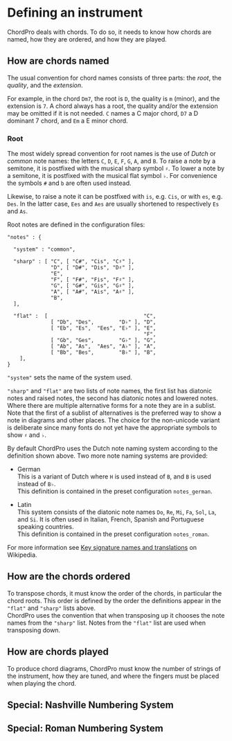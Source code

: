 # Defining an instrument

ChordPro deals with chords. To do so, it needs to know how chords are
named, how they are ordered, and how they are played.

## How are chords named

The usual convention for chord names consists of three parts: the
_root_, the _quality_, and the _extension_.

For example, in the chord `Dm7`, the root is `D`, the quality is
`m` (minor), and the extension is `7`. A chord always has a root, the
quality and/or the extension may be omitted if it is not needed. `C`
names a C major chord, `D7` a D dominant 7 chord, and `Em` a E minor
chord.

### Root

The most widely spread convention for root names is the use of _Dutch_
or _common_ note names: the letters `C`, `D`, `E`, `F`, `G`, `A`, and `B`. 
To raise a note by a semitone, it is postfixed with the musical sharp
symbol `♯`. To lower a note by a semitone, it is postfixed with the
musical flat symbol `♭`. For convenience the symbols `#` and `b` are
often used instead.

Likewise, to raise a note it can be postfixed with `is`, e.g. `Cis`,
or with `es`, e.g. `Des`. In the latter case, `Ees` and `Aes` are
usually shortened to respectively `Es` and `As`.

Root notes are defined in the configuration files:

    "notes" : {

      "system" : "common",

      "sharp" : [ "C", [ "C#", "Cis", "C♯" ],
                  "D", [ "D#", "Dis", "D♯" ],
                  "E",
                  "F", [ "F#", "Fis", "F♯" ],
                  "G", [ "G#", "Gis", "G♯" ],
                  "A", [ "A#", "Ais", "A♯" ],
                  "B",
      ],
  
      "flat" :  [                               "C",
                  [ "Db", "Des",        "D♭" ], "D",
                  [ "Eb", "Es",  "Ees", "E♭" ], "E",
                                                "F",
                  [ "Gb", "Ges",        "G♭" ], "G",
                  [ "Ab", "As",  "Aes", "A♭" ], "A",
                  [ "Bb", "Bes",        "B♭" ], "B",
        ],
    }

`"system"` sets the name of the system used.

`"sharp"` and `"flat"` are two lists of note names, the first list has
diatonic notes and raised notes, the second has diatonic notes and
lowered notes. Where there are multiple alternative forms for a note
they are in a sublist. Note that the first of a sublist of
alternatives is the preferred way to show a note in diagrams and other
places. The choice for the non-unicode variant is deliberate since
many fonts do not yet have the appropriate symbols to show `♯` and
`♭`.

By default ChordPro uses the Dutch note naming system according to the
definition shown above. Two more note naming systems are provided:

* German  
This is a variant of Dutch where `H` is used instead of `B`, and `B`
is used instead of `B♭`.  
This definition is contained in the preset configuration
`notes_german`.

* Latin  
This system consists of the diatonic note names `Do`, `Re`, `Mi`,
`Fa`, `Sol`, `La`, and `Si`. It is often used in Italian, French,
Spanish and Portuguese speaking countries.  
This definition is contained in the preset configuration
`notes_roman`.

For more information see [Key signature names and translations](https://en.wikipedia.org/wiki/Key_signature_names_and_translations) on Wikipedia.

## How are the chords ordered

To transpose chords, it must know the order of the chords, in
particular the chord roots. This order is defined by the order the
definitions appear in the `"flat"` and `"sharp"` lists above.  
ChordPro uses the convention that when transposing up it chooses the
note names from the `"sharp"` list. Notes from the `"flat"` list are
used when transposing down.

## How are chords played

To produce chord diagrams, ChordPro must know the number of strings of
the instrument, how they are tuned, and where the fingers must be
placed when playing the chord.

## Special: Nashville Numbering System

## Special: Roman Numbering System
